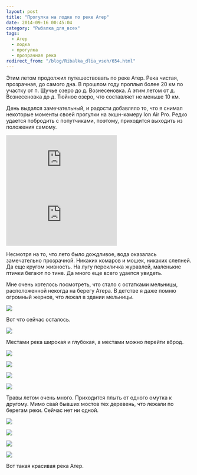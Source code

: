 ```yaml
---
layout: post
title: "Прогулка на лодке по реке Атер"
date: 2014-09-16 00:45:04
category: "Рыбалка_для_всех"
tags:
  - Атер
  - лодка
  - прогулка
  - прозрачная река
redirect_from: "/blog/Ribalka_dlia_vseh/654.html"
---
```

Этим летом продолжил путешествовать по реке Атер. Река чистая,
прозрачная, до самого дна. В прошлом году проплыл более 20 км по участку
от п. Щучье озеро до д. Вознесеновка. А этим летом от д. Вознесеновка до
д. Тюйное озеро, что составляет не меньше 10 км.

День выдался замечательный, и радости добавляло то, что я снимал
некоторые моменты своей прогулки на экшн-камеру Ion Air Pro. Редко
удается побродить с попутчиками, поэтому, приходится выходить из
положения самому.

<div class="video">
  <iframe src="https://www.youtube.com/embed/tpIOzuomk2I" frameborder="0" allowfullscreen></iframe>
</div>

<div class="video">
  <iframe src="https://www.youtube.com/embed/cyLDGtiu6vM" frameborder="0" allowfullscreen></iframe>
</div>

Несмотря на то, что лето было дождливое, вода оказалась замечательно
прозрачной. Никаких комаров и мошек, никаких слепней. Да еще кругом
живность. На лугу перекличка журавлей, маленькие птички бегают по тине.
Да много еще всего удается увидеть.

Мне очень хотелось посмотреть, что стало с остатками мельницы,
расположенной некогда на берегу Атера. В детстве я даже помню огромный
жернов, что лежал в здании мельницы.

![](http://img-fotki.yandex.ru/get/6734/13906080.44/0_9a41d_7ab8d6cc_XXL.jpg)

Вот что сейчас осталось.

![](http://img-fotki.yandex.ru/get/6825/13906080.44/0_9a41e_558d3036_XXL.jpg)

Местами река широкая и глубокая, а местами можно перейти вброд.

![](http://img-fotki.yandex.ru/get/6832/13906080.44/0_9a41f_a6cccd8d_XXL.jpg)

![](http://img-fotki.yandex.ru/get/6832/13906080.44/0_9a420_a2c9ad43_XXL.jpg)

![](http://img-fotki.yandex.ru/get/6812/13906080.44/0_9a421_238464fd_XXL.jpg)

![](http://img-fotki.yandex.ru/get/6844/13906080.44/0_9a422_38a425a4_XXL.jpg)

Травы летом очень много. Приходится плыть от одного омутка к другому.
Мимо свай бывших мостов тех деревень, что лежали по берегам реки. Сейчас
нет ни одной.

![](http://img-fotki.yandex.ru/get/6743/13906080.44/0_9a423_6ea9dc45_XXL.jpg)

![](http://img-fotki.yandex.ru/get/6738/13906080.44/0_9a424_9ff37569_XXL.jpg)

![](http://img-fotki.yandex.ru/get/6828/13906080.44/0_9a425_7c4a13d9_XXL.jpg)

![](http://img-fotki.yandex.ru/get/6738/13906080.44/0_9a426_9869de26_XXL.jpg)

Вот такая красивая река Атер.

